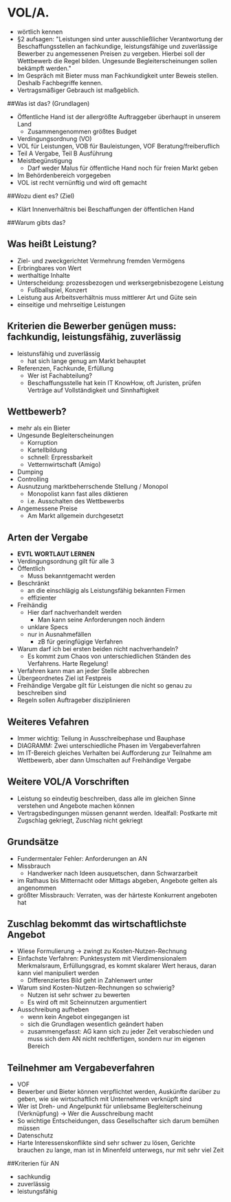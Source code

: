 # VOL/A.
* wörtlich kennen
* §2 aufsagen: "Leistungen sind unter ausschließlicher Verantwortung der Beschaffungsstellen an fachkundige, leistungsfähige und zuverlässige Bewerber zu angemessenen Preisen zu vergeben. Hierbei soll der Wettbewerb die Regel bilden. Ungesunde Begleiterscheinungen sollen bekämpft werden."
* Im Gespräch mit Bieter muss man Fachkundigkeit unter Beweis stellen. Deshalb Fachbegriffe kennen.
* Vertragsmäßiger Gebrauch ist maßgeblich.

##Was ist das? (Grundlagen) 
* Öffentliche Hand ist der allergrößte Auftraggeber überhaupt in unserem Land
    * Zusammengenommen größtes Budget
* Verdingungsordnung (VO)
* VOL für Leistungen, VOB für Bauleistungen, VOF Beratung/freiberuflich
* Teil A Vergabe, Teil B Ausführung
* Meistbegünstigung
    * Darf weder Malus für öffentliche Hand noch für freien Markt geben
* Im Behördenbereich vorgegeben
* VOL ist recht vernünftig und wird oft gemacht

##Wozu dient es? (Ziel) 
* Klärt Innenverhältnis bei Beschaffungen der öffentlichen Hand

##Warum gibts das?

## Was heißt Leistung?
* Ziel- und zweckgerichtet Vermehrung fremden Vermögens
* Erbringbares von Wert
* werthaltige Inhalte
* Unterscheidung: prozessbezogen und werksergebnisbezogene Leistung
    * Fußballspiel, Konzert
* Leistung aus Arbeitsverhältnis muss mittlerer Art und Güte sein
* einseitige und mehrseitige Leistungen


## Kriterien die Bewerber genügen muss: fachkundig, leistungsfähig, zuverlässig
* leistunsfähig und zuverlässig
    * hat sich lange genug am Markt behauptet
* Referenzen, Fachkunde, Erfüllung
    * Wer ist Fachabteilung?
    * Beschaffungsstelle hat kein IT KnowHow, oft Juristen, prüfen Verträge auf Vollständigkeit und Sinnhaftigkeit

## Wettbewerb?
* mehr als ein Bieter
* Ungesunde Begleiterscheinungen
    * Korruption
    * Kartellbildung
    * schnell: Erpressbarkeit
    * Vetternwirtschaft (Amigo)
* Dumping
* Controlling
* Ausnutzung marktbeherrschende Stellung / Monopol
    * Monopolist kann fast alles diktieren
    * i.e. Ausschalten des Wettbewerbs
* Angemessene Preise
    * Am Markt allgemein durchgesetzt

## **Arten der Vergabe**
* **EVTL WORTLAUT LERNEN**
* Verdingungsordnung gilt für alle 3
* Öffentlich
    * Muss bekanntgemacht werden
* Beschränkt
    * an die einschlägig als Leistungsfähig bekannten Firmen
    * effizienter
* Freihändig
    * Hier darf nachverhandelt werden
        * Man kann seine Anforderungen noch ändern
    * unklare Specs
    * nur in Ausnahmefällen
        * zB für geringfügige Verfahren
* Warum darf ich bei ersten beiden nicht nachverhandeln?
    * Es kommt zum Chaos von unterschiedlichen Ständen des Verfahrens. Harte Regelung!
* Verfahren kann man an jeder Stelle abbrechen
* Übergeordnetes Ziel ist Festpreis
* Freihändige Vergabe gilt für Leistungen die nicht so genau zu beschreiben sind
* Regeln sollen Auftrageber disziplinieren

## Weiteres Vefahren
* Immer wichtig: Teilung in Ausschreibephase und Bauphase
* DIAGRAMM: Zwei unterschiedliche Phasen im Vergabeverfahren
* Im IT-Bereich gleiches Verhalten bei Aufforderung zur Teilnahme am Wettbewerb, aber dann Umschalten auf Freihändige Vergabe

## Weitere VOL/A Vorschriften
* Leistung so eindeutig beschreiben, dass alle im gleichen Sinne verstehen und Angebote machen können
* Vertragsbedingungen müssen genannt werden. Idealfall: Postkarte mit Zugschlag gekriegt, Zuschlag nicht gekriegt

## Grundsätze
* Fundermentaler Fehler: Anforderungen an AN
* Missbrauch
    * Handwerker nach Ideen ausquetschen, dann Schwarzarbeit
* im Rathaus bis Mitternacht oder Mittags abgeben, Angebote gelten als angenommen
* größter Missbrauch: Verraten, was der härteste Konkurrent angeboten hat

## Zuschlag bekommt das wirtschaftlichste Angebot
* Wiese Formulierung -> zwingt zu Kosten-Nutzen-Rechnung
* Einfachste Verfahren: Punktesystem mit Vierdimensionalem Merkmalsraum, Erfüllungsgrad, es kommt skalarer Wert heraus, daran kann viel manipuliert werden
    * Differenziertes Bild geht in Zahlenwert unter
* Warum sind Kosten-Nutzen-Rechnungen so schwierig?
    * Nutzen ist sehr schwer zu bewerten
    * Es wird oft mit Scheinnutzen argumentiert
* Ausschreibung aufheben
    * wenn kein Angebot eingegangen ist
    * sich die Grundlagen wesentlich geändert haben
    * zusammengefasst: AG kann sich zu jeder Zeit verabschieden und muss sich dem AN nicht rechtfertigen, sondern nur im eigenen Bereich

## Teilnehmer am Vergabeverfahren
* VOF
* Bewerber und Bieter können verpflichtet werden, Auskünfte darüber zu geben, wie sie wirtschaftlich mit Unternehmen verknüpft sind
* Wer ist Dreh- und Angelpunkt für unliebsame Begleiterscheinung (Verknüpfung) -> Wer die Ausschreibung macht
* So wichtige Entscheidungen, dass Gesellschafter sich darum bemühen müssen
* Datenschutz
* Harte Interessenskonflikte sind sehr schwer zu lösen, Gerichte brauchen zu lange, man ist in Minenfeld unterwegs, nur mit sehr viel Zeit

##Kriterien für AN
* sachkundig
* zuverlässig
* leistungsfähig